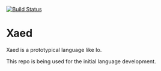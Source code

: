 [![Build Status](https://travis-ci.org/brianmacdonald/Initial_Xaed.svg?branch=master)](https://travis-ci.org/brianmacdonald/Initial_Xaed)

Xaed
==================

Xaed is a prototypical language like Io.

This repo is being used for the initial language development.